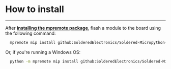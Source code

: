 # How to install

---

After [**installing the mpremote package**](https://docs.micropython.org/en/latest/reference/mpremote.html), flash a module to the board using the following command:

```sh
  mpremote mip install github:SolderedElectronics/Soldered-Micropython-modules/Sensors/UltrasonicSensor
```
Or, if you're running a Windows OS:

```sh
  python -m mpremote mip install github:SolderedElectronics/Soldered-Micropython-modules/Sensors/UltrasonicSensor
```